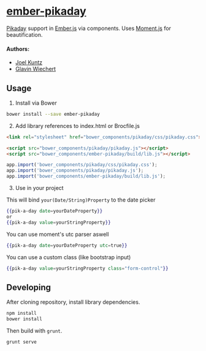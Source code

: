 [ember-pikaday](https://github.com/Frozenfire92/ember-pikaday)
=============

[Pikaday](https://github.com/dbushell/Pikaday) support in [Ember.js](http://emberjs.com/) via components. Uses [Moment.js](http://momentjs.com/) for beautification.

#### Authors:
- [Joel Kuntz](https://github.com/Frozenfire92)
- [Glavin Wiechert](https://github.com/Glavin001)


## Usage

1) Install via Bower

```bash
bower install --save ember-pikaday
```

2) Add library references to index.html or Brocfile.js

```html
<link rel="stylesheet" href="bower_components/pikaday/css/pikaday.css">

<script src="bower_components/pikaday/pikaday.js"></script>
<script src="bower_components/ember-pikaday/build/lib.js"></script>
```

```javascript
app.import('bower_components/pikaday/css/pikaday.css');
app.import('bower_components/pikaday/pikaday.js');
app.import('bower_components/ember-pikaday/build/lib.js');
```

3) Use in your project

This will bind `your(Date/String)Property` to the date picker

```handlebars
{{pik-a-day date=yourDateProperty}}
or
{{pik-a-day value=yourStringProperty}}
```

You can use moment's utc parser aswell

```handlebars
{{pik-a-day date=yourDateProperty utc=true}}
```

You can use a custom class (like bootstrap input)
```handlebars
{{pik-a-day value=yourStringProperty class="form-control"}}
```

## Developing

After cloning repository, install library dependencies.

```bash
npm install
bower install
```

Then build with `grunt`.

```bash
grunt serve
```
